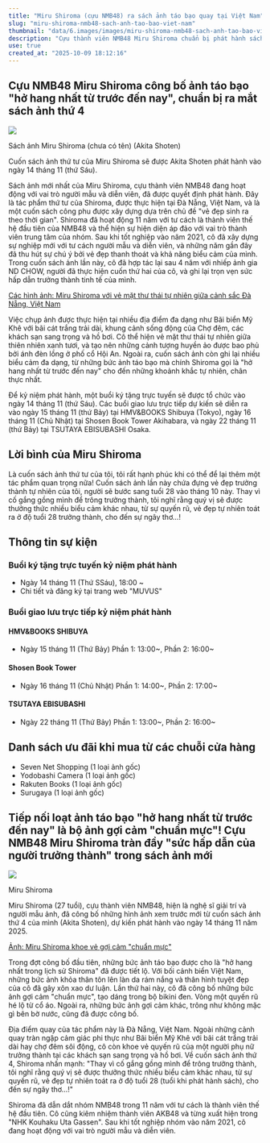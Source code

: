 ```yaml
---
title: "Miru Shiroma (cựu NMB48) ra sách ảnh táo bạo quay tại Việt Nam"
slug: "miru-shiroma-nmb48-sach-anh-tao-bao-viet-nam"
thumbnail: "data/6.images/images/miru-shiroma-nmb48-sach-anh-tao-bao-viet-nam.webp"
description: "Cựu thành viên NMB48 Miru Shiroma chuẩn bị phát hành sách ảnh thứ 4, với các cảnh quay táo bạo tại Đà Nẵng, Việt Nam, thể hiện vẻ đẹp trưởng thành và quyến rũ của tuổi 28."
use: true
created_at: "2025-10-09 18:12:16"
---
```


## Cựu NMB48 Miru Shiroma công bố ảnh táo bạo "hở hang nhất từ trước đến nay", chuẩn bị ra mắt sách ảnh thứ 4

![](/images/20251008-00010058-realsound-000-1-view.webp)

Sách ảnh Miru Shiroma (chưa có tên) (Akita Shoten)

Cuốn sách ảnh thứ tư của Miru Shiroma sẽ được Akita Shoten phát hành vào ngày 14 tháng 11 (thứ Sáu).

Sách ảnh mới nhất của Miru Shiroma, cựu thành viên NMB48 đang hoạt động với vai trò người mẫu và diễn viên, đã được quyết định phát hành. Đây là tác phẩm thứ tư của Shiroma, được thực hiện tại Đà Nẵng, Việt Nam, và là một cuốn sách công phu được xây dựng dựa trên chủ đề "vẻ đẹp sinh ra theo thời gian". Shiroma đã hoạt động 11 năm với tư cách là thành viên thế hệ đầu tiên của NMB48 và thể hiện sự hiện diện áp đảo với vai trò thành viên trung tâm của nhóm. Sau khi tốt nghiệp vào năm 2021, cô đã xây dựng sự nghiệp mới với tư cách người mẫu và diễn viên, và những năm gần đây đã thu hút sự chú ý bởi vẻ đẹp thanh thoát và khả năng biểu cảm của mình. Trong cuốn sách ảnh lần này, cô đã hợp tác lại sau 4 năm với nhiếp ảnh gia ND CHOW, người đã thực hiện cuốn thứ hai của cô, và ghi lại trọn vẹn sức hấp dẫn trưởng thành tinh tế của mình.

[Các hình ảnh: Miru Shiroma với vẻ mặt thư thái tự nhiên giữa cảnh sắc Đà Nẵng, Việt Nam](https://realsound.jp/book/2025/10/post-2176842.html/photo/20251003-miru-01)

Việc chụp ảnh được thực hiện tại nhiều địa điểm đa dạng như Bãi biển Mỹ Khê với bãi cát trắng trải dài, khung cảnh sống động của Chợ đêm, các khách sạn sang trọng và hồ bơi. Cô thể hiện vẻ mặt thư thái tự nhiên giữa thiên nhiên xanh tươi, và tạo nên những cảnh tượng huyền ảo được bao phủ bởi ánh đèn lồng ở phố cổ Hội An. Ngoài ra, cuốn sách ảnh còn ghi lại nhiều biểu cảm đa dạng, từ những bức ảnh táo bạo mà chính Shiroma gọi là "hở hang nhất từ trước đến nay" cho đến những khoảnh khắc tự nhiên, chân thực nhất.

Để kỷ niệm phát hành, một buổi ký tặng trực tuyến sẽ được tổ chức vào ngày 14 tháng 11 (thứ Sáu). Các buổi giao lưu trực tiếp dự kiến sẽ diễn ra vào ngày 15 tháng 11 (thứ Bảy) tại HMV&BOOKS Shibuya (Tokyo), ngày 16 tháng 11 (Chủ Nhật) tại Shosen Book Tower Akihabara, và ngày 22 tháng 11 (thứ Bảy) tại TSUTAYA EBISUBASHI Osaka.

## Lời bình của Miru Shiroma

Là cuốn sách ảnh thứ tư của tôi, tôi rất hạnh phúc khi có thể để lại thêm một tác phẩm quan trọng nữa! Cuốn sách ảnh lần này chứa đựng vẻ đẹp trưởng thành tự nhiên của tôi, người sẽ bước sang tuổi 28 vào tháng 10 này. Thay vì cố gắng gồng mình để trông trưởng thành, tôi nghĩ rằng quý vị sẽ được thưởng thức nhiều biểu cảm khác nhau, từ sự quyến rũ, vẻ đẹp tự nhiên toát ra ở độ tuổi 28 trưởng thành, cho đến sự ngây thơ…!

## Thông tin sự kiện

### Buổi ký tặng trực tuyến kỷ niệm phát hành
*   Ngày 14 tháng 11 (Thứ SSáu), 18:00 ~
*   Chi tiết và đăng ký tại trang web "MUVUS"

### Buổi giao lưu trực tiếp kỷ niệm phát hành

#### HMV&BOOKS SHIBUYA
*   Ngày 15 tháng 11 (Thứ Bảy) Phần 1: 13:00~, Phần 2: 16:00~

#### Shosen Book Tower
*   Ngày 16 tháng 11 (Chủ Nhật) Phần 1: 14:00~, Phần 2: 17:00~

#### TSUTAYA EBISUBASHI
*   Ngày 22 tháng 11 (Thứ Bảy) Phần 1: 13:00~, Phần 2: 16:00~

## Danh sách ưu đãi khi mua từ các chuỗi cửa hàng

*   Seven Net Shopping (1 loại ảnh gốc)
*   Yodobashi Camera (1 loại ảnh gốc)
*   Rakuten Books (1 loại ảnh gốc)
*   Surugaya (1 loại ảnh gốc)

## Tiếp nối loạt ảnh táo bạo "hở hang nhất từ trước đến nay" là bộ ảnh gợi cảm "chuẩn mực"! Cựu NMB48 Miru Shiroma tràn đầy "sức hấp dẫn của người trưởng thành" trong sách ảnh mới

![](/images/20251008-11683312-yorozuns-000-1-view.webp)

Miru Shiroma

Miru Shiroma (27 tuổi), cựu thành viên NMB48, hiện là nghệ sĩ giải trí và người mẫu ảnh, đã công bố những hình ảnh xem trước mới từ cuốn sách ảnh thứ 4 của mình (Akita Shoten), dự kiến phát hành vào ngày 14 tháng 11 năm 2025.

[Ảnh: Miru Shiroma khoe vẻ gợi cảm "chuẩn mực"](https://yorozoonews.jp/article/16072801?p=30079581&ro=16072801&ri=0)

Trong đợt công bố đầu tiên, những bức ảnh táo bạo được cho là "hở hang nhất trong lịch sử Shiroma" đã được tiết lộ. Với bối cảnh biển Việt Nam, những bức ảnh khỏa thân tôn lên làn da rám nắng và thân hình tuyệt đẹp của cô đã gây xôn xao dư luận. Lần thứ hai này, cô đã công bố những bức ảnh gợi cảm "chuẩn mực", tạo dáng trong bộ bikini đen. Vòng một quyến rũ hé lộ từ cổ áo. Ngoài ra, những bức ảnh gợi cảm khác, trông như không mặc gì bên bờ nước, cũng đã được công bố.

Địa điểm quay của tác phẩm này là Đà Nẵng, Việt Nam. Ngoài những cảnh quay tràn ngập cảm giác phi thực như Bãi biển Mỹ Khê với bãi cát trắng trải dài hay chợ đêm sôi động, cô còn khoe vẻ quyến rũ của một người phụ nữ trưởng thành tại các khách sạn sang trọng và hồ bơi. Về cuốn sách ảnh thứ 4, Shiroma nhấn mạnh: "Thay vì cố gắng gồng mình để trông trưởng thành, tôi nghĩ rằng quý vị sẽ được thưởng thức nhiều biểu cảm khác nhau, từ sự quyến rũ, vẻ đẹp tự nhiên toát ra ở độ tuổi 28 (tuổi khi phát hành sách), cho đến sự ngây thơ…!"

Shiroma đã dẫn dắt nhóm NMB48 trong 11 năm với tư cách là thành viên thế hệ đầu tiên. Cô cũng kiêm nhiệm thành viên AKB48 và từng xuất hiện trong "NHK Kouhaku Uta Gassen". Sau khi tốt nghiệp nhóm vào năm 2021, cô đang hoạt động với vai trò người mẫu và diễn viên.